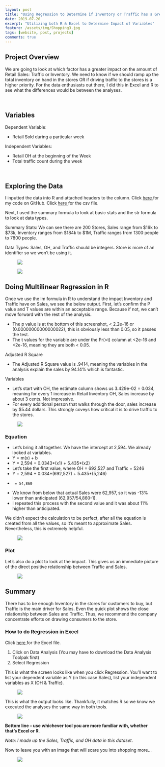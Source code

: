 ```yaml
---
layout: post
title: "Using Regression to Determine if Inventory or Traffic has a Greater Impact on Sales"
date: 2019-07-20
excerpt: "Utilizing both R & Excel to Determine Impact of Variables"
feature: /assets/img/Shopping3.jpg
tags: [website, post, projects]
comments: true
---
```


## Project Overview

We are going to look at which factor has a greater impact on the amount of Retail Sales: Traffic or Inventory. We need to know if we should ramp up the total inventory on hand in the stores OR if driving traffic to the stores is a higher priority.  For the data enthusiasts out there, I did this in Excel and R to see what the differences would be between the analyses.

<br>

## Variables

Dependent Variable:
* Retail Sold during a particular week

Independent Variables:
*	Retail OH at the beginning of the Week
*	Total traffic count during the week

<br>

## Exploring the Data

I inputted the data into R and attached headers to the column. Click <a href="https://github.com/sarahschirduan/Current-Projects/blob/master/Inventory.r" target="_ blank"> here </a> for my code on GitHub. Click <a href="https://github.com/sarahschirduan/Current-Projects/blob/master/Regression.Inv.csv" target="_ blank"> here </a> for the csv file.

Next, I used the summary formula to look at basic stats and the str formula to look at data types.

Summary Stats: We can see there are 200 Stores, Sales range from $16k to $73k, Inventory ranges from $184k to $1M, Traffic ranges from 1300 people to 7800 people.

Data Types: Sales, OH, and Traffic should be integers. Store is more of an identifier so we won’t be using it.

<figure>
<a href="/assets/img/sales1.png"><img src="/assets/img/sales1.png"></a>
</figure>

<figure>
<a href="/assets/img/sales2.png"><img src="/assets/img/sales2.png"></a>
</figure>

## Doing Multilinear Regression in R

Once we use the lm formula in R to understand the impact Inventory and Traffic have on Sales, we see the below output.
First, let’s confirm the P value and T values are within an acceptable range. Because if not, we can’t move forward with the rest of the analysis.

*	The p value is at the bottom of this screenshot, < 2.2e-16 or (0.00000000000000022), this is obviously less than 0.05, so it passes the test.
*	The t values for the variable are under the Pr(>t) column at <2e-16 and <2e-16, meaning they are both < 0.05.

Adjusted R Square
*	The Adjusted R Square value is .9414, meaning the variables in the analysis explain the sales by 94.14% which is fantastic.

Variables
*	Let’s start with OH, the estimate column shows us 3.429e-02 = 0.034, meaning for every 1 increase in Retail Inventory OH, Sales increase by about 3 cents. Not impressive.
*	For every additional person that walks through the door, sales increase by $5.44 dollars. This strongly coveys how critical it is to drive traffic to the stores.

<figure>
<a href="/assets/img/sales3.png"><img src="/assets/img/sales3.png"></a>
</figure>

### Equation

*	Let’s bring it all together. We have the intercept at 2,594. We already looked at variables.
*	Y = m(x) + b
*	Y = 2,594 + 0.0343*(x1) + 5.435*(x2)
*	Let’s take the first value, where OH = 692,527 and Traffic = 5246
*	Y = 2,594 + 0.034*(692,527) + 5.435*(5,246)
*	   = 54,860
*	We know from below that actual Sales were 62,957, so it was -13% lower than anticipated (62,957/54,860-1).
*	I repeated this process with the second value and it was about 11% higher than anticipated.

We didn’t expect the calculation to be perfect, after all the equation is created from all the values, so it’s meant to approximate Sales. Nevertheless, this is extremely helpful.

<figure>
<a href="/assets/img/sales4.png"><img src="/assets/img/sales4.png"></a>
</figure>

### Plot

Let’s also do a plot to look at the impact. This gives us an immediate picture of the direct positive relationship between Traffic and Sales.

<figure>
<a href="/assets/img/sales5.png"><img src="/assets/img/sales5.png"></a>
</figure>

## Summary

There has to be enough Inventory in the stores for customers to buy, but Traffic is the main driver for Sales. Even the quick plot shows the close relationship between Sales and Traffic. Thus, we recommend the company concentrate efforts on drawing consumers to the store.


### How to do Regression in Excel

Click <a href="https://github.com/sarahschirduan/Current-Projects/blob/master/Regression.Inv.Excel.xlsx" target="_ blank"> here </a> for the Excel file.

1.	Click on Data Analysis (You may have to download the Data Analysis Toolpak first)
2.	Select Regression

This is what the screen looks like when you click Regression. You’ll want to list your dependent variable as Y (in this case Sales), list your independent variables as X (OH & Traffic).

<figure>
<a href="/assets/img/sales6.png"><img src="/assets/img/sales6.png"></a>
</figure>

This is what the output looks like. Thankfully, it matches R so we know we executed the analyses the same way in both tools.

<figure>
<a href="/assets/img/sales7.png"><img src="/assets/img/sales7.png"></a>
</figure>

<b>Bottom line – use whichever tool you are more familiar with, whether that’s Excel or R</b>.

<i>Note: I made up the Sales, Traffic, and OH data in this dataset</i>.

Now to leave you with an image that will scare you into shopping more...

<figure>
<a href="/assets/img/creepy.jpg"><img src="/assets/img/creepy.jpg"></a>
</figure>
